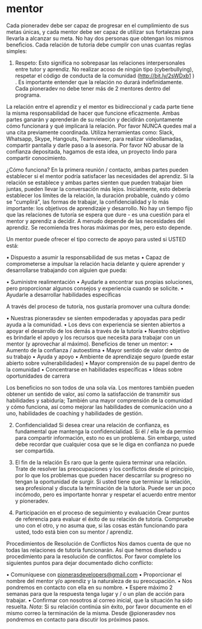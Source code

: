# mentor
Cada pioneradev debe ser capaz de progresar en el cumplimiento de sus metas únicas, y cada mentor debe ser capaz de utilizar sus fortalezas para llevarla a alcanzar su meta.  No hay dos personas que obtengan los mismos beneficios. Cada relación de tutoría debe cumplir con unas cuantas reglas simples:

1. Respeto: Esto significa no sobrepasar las relaciones interpersonales entre tutor y aprendiz. No realizar acoso de ningún tipo (cyberbullying), respetar el código de conducta de la comunidad (http://bit.ly/2sWDxb1 ) . Es importante entender que la relación no durará indefinidamente. Cada pioneradev no debe tener más de 2 mentores dentro del programa. 

La relación entre el aprendiz y el mentor es bidireccional y cada parte tiene la misma responsabilidad de hacer que funcione eficazmente. Ambas partes ganarán y aprenderán de su relación y decidirán conjuntamente cómo funcionará y qué implicará la relación. Por favor NUNCA quedes mal a una cita previamente coordinada. Utiliza herramientas como: Slack, Whatsapp, Skype, Hangouts, Teamviewer, para realizar videollamadas, compartir pantalla y darle paso a la asesoría. Por favor NO abusar de la confianza depositada, hagamos de esta idea, un proyecto lindo para compartir conocimiento. 

¿Cómo funciona? 
En la primera reunión / contacto, ambas partes pueden establecer si el mentor podría satisfacer las necesidades del aprendiz. Si la relación se establece y ambas partes sienten que pueden trabajar bien juntas, pueden llevar la conversación más lejos. Inicialmente, esto debería establecer los límites de la relación, la duración probable, cuándo y cómo se "cumplirá", las formas de trabajar, la confidencialidad y lo más importante: los objetivos de aprendizaje y desarrollo. No hay un tiempo fijo que las relaciones de tutoría se espera que dure - es una cuestión para el mentor y aprendiz a decidir. A menudo depende de las necesidades del aprendiz. Se recomienda tres horas máximas por mes, pero esto depende. 

Un mentor puede ofrecer el tipo correcto de apoyo para usted si USTED está:

•	Dispuesto a asumir la responsabilidad de sus metas
•	Capaz de comprometerse a impulsar la relación hacia delante y quiere aprender y desarrollarse trabajando con alguien que pueda:

•	Suministre realimentación
•	Ayudarle a encontrar sus propias soluciones, pero proporcionar algunos consejos y experiencia cuando se solicite.
•	Ayudarle a desarrollar habilidades específicas

A través del proceso de tutoría, nos gustaría promover una cultura donde:

•	Nuestras pionerasdev se sienten empoderadas y apoyadas para pedir ayuda a la comunidad. 
•	Los devs con experiencia se sienten abiertos a apoyar el desarrollo de los demás a través de la tutoría
•	Nuestro objetivo es brindarle el apoyo y los recursos que necesita para trabajar con un mentor (y aprovechar al máximo).
Beneficios de tener un mentor: 
•	Aumento de la confianza / autoestima
•	Mayor sentido de valor dentro de su trabajo
•	Ayuda y apoyo
•	Ambiente de aprendizaje seguro (puede estar abierto sobre vulnerabilidades)
•	Mayor comprensión de su papel dentro de la comunidad
•	Concentrarse en habilidades específicas
•	Ideas sobre oportunidades de carrera

Los beneficios no son todos de una sola vía. Los mentores también pueden obtener un sentido de valor, así como la satisfacción de transmitir sus habilidades y sabiduría; También una mayor comprensión de la comunidad y cómo funciona, así como mejorar las habilidades de comunicación uno a uno, habilidades de coaching y habilidades de gestión.

2. Confidencialidad
Si desea crear una relación de confianza, es fundamental que mantenga la confidencialidad. Si él / ella le da permiso para compartir información, esto no es un problema. Sin embargo, usted debe recordar que cualquier cosa que se le diga en confianza no puede ser compartida.

3. El fin de la relación
Es raro que la gente quiera terminar una relación. Trate de resolver las preocupaciones y los conflictos desde el principio, por lo que los problemas que pueden hacer descarrilar su progreso no tengan la oportunidad de surgir. Si usted tiene que terminar la relación, sea profesional y discuta la terminación de la tutoría. Puede ser un poco incómodo, pero es importante honrar y respetar el acuerdo entre mentor y pioneradev.

4. Participación en el proceso de seguimiento y evaluación
Crear puntos de referencia para evaluar el éxito de su relación de tutoría. Compruebe uno con el otro, y no asuma que, si las cosas están funcionando para usted, todo está bien con su mentor / aprendiz.

Procedimientos de Resolución de Conflictos
Nos damos cuenta de que no todas las relaciones de tutoría funcionarán. Así que hemos diseñado u procedimiento para la resolución de conflictos. Por favor complete los siguientes puntos para dejar documentado dicho conflicto: 

•	Comuníquese con pionerasdevelopers@gmail.com
•	Proporcionar el nombre del mentor y/o aprendiz y la naturaleza de su preocupación. 
•	Nos pondremos en contacto con ella en su nombre.
•	Espere máximo 2 semanas para que la respuesta tenga lugar y / o un plan de acción para trabajar.
•	Confirmar con nosotros al correo inicial, que la situación ha sido resuelta.
*Nota*: Si su relación continúa sin éxito, por favor documente en el mismo correo la terminación de la misma. Desde @pionerasdev nos pondremos en contacto para discutir los próximos pasos.
